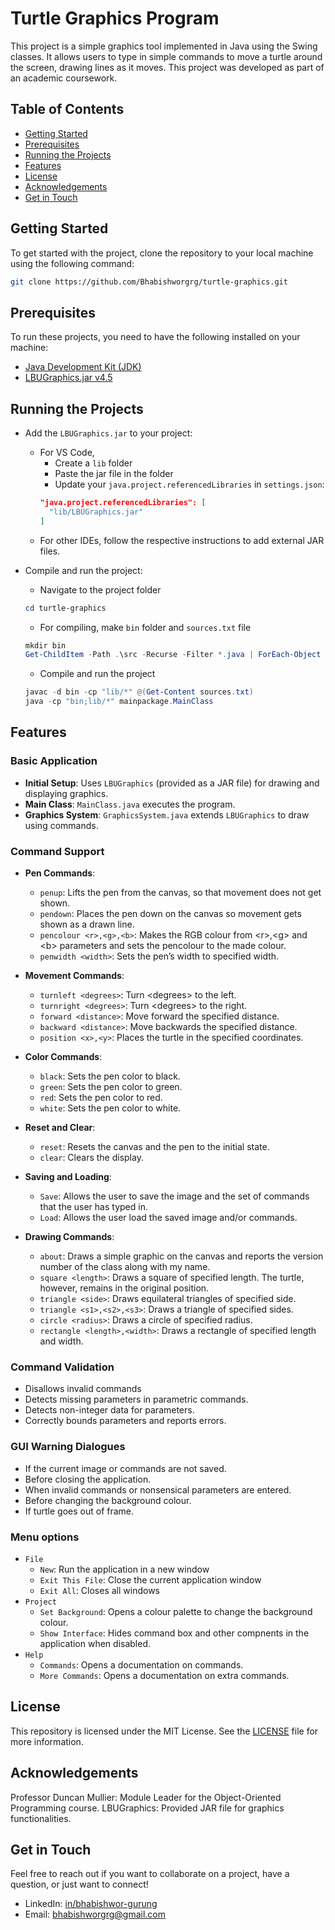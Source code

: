 # Turtle Graphics Program
This project is a simple graphics tool implemented in Java using the Swing classes. It allows users to type in simple commands to move a turtle around the screen, drawing lines as it moves. This project was developed as part of an academic coursework.


## Table of Contents
- [Getting Started](#getting-started)
- [Prerequisites](#prerequisites)
- [Running the Projects](#running-the-projects)
- [Features](#features)
- [License](#license)
- [Acknowledgements](#acknowledgements)
- [Get in Touch](#get-in-touch)


## Getting Started
To get started with the project, clone the repository to your local machine using the following command:
```bash
git clone https://github.com/Bhabishworgrg/turtle-graphics.git
```

## Prerequisites
To run these projects, you need to have the following installed on your machine:
- [Java Development Kit (JDK)](https://www.oracle.com/in/java/technologies/downloads/)
- [LBUGraphics.jar v4.5](https://github.com/LBU-OOP/OOPturtleGraphicsLibrary/blob/db72a5f59815045516ea444bd8680b1b4cc26e33/LBUGraphics.jar)


## Running the Projects
- Add the `LBUGraphics.jar` to your project:
  - For VS Code,
    - Create a `lib` folder
    - Paste the jar file in the folder
    - Update your `java.project.referencedLibraries` in `settings.json`:
    ```json
    "java.project.referencedLibraries": [
      "lib/LBUGraphics.jar"
    ]
    ```
  - For other IDEs, follow the respective instructions to add external JAR files.

- Compile and run the project:
  - Navigate to the project folder
  ```powershell
  cd turtle-graphics
  ```
  - For compiling, make `bin` folder and `sources.txt` file
  ```powershell
  mkdir bin
  Get-ChildItem -Path .\src -Recurse -Filter *.java | ForEach-Object { $_.FullName } > sources.txt
  ```
  - Compile and run the project
  ```powershell
  javac -d bin -cp "lib/*" @(Get-Content sources.txt)
  java -cp "bin;lib/*" mainpackage.MainClass
  ```


## Features
### Basic Application
- **Initial Setup**: Uses `LBUGraphics` (provided as a JAR file) for drawing and displaying graphics.
- **Main Class**: `MainClass.java` executes the program.
- **Graphics System**: `GraphicsSystem.java` extends `LBUGraphics` to draw using commands.

### Command Support
- **Pen Commands**:
  - `penup`: Lifts the pen from the canvas, so that movement does not get shown.
  - `pendown`: Places the pen down on the canvas so movement gets shown as a drawn line.
  - `pencolour <r>,<g>,<b>`:	Makes the RGB colour from \<r>,\<g> and \<b> parameters and sets the pencolour to the made colour.
  - `penwidth <width>`:	Sets the pen’s width to specified width.

- **Movement Commands**:
  - `turnleft <degrees>`: Turn \<degrees> to the left.
  - `turnright <degrees>`: Turn \<degrees> to the right.
  - `forward <distance>`: Move forward the specified distance.
  - `backward <distance>`: Move backwards the specified distance.
  - `position <x>,<y>`:	Places the turtle in the specified coordinates.

- **Color Commands**:
  - `black`: Sets the pen color to black.
  - `green`: Sets the pen color to green.
  - `red`: Sets the pen color to red.
  - `white`: Sets the pen color to white.

- **Reset and Clear**:
  - `reset`: Resets the canvas and the pen to the initial state.
  - `clear`: Clears the display.

- **Saving and Loading**:
  - `Save`: Allows the user to save the image and the set of commands that the user has typed in.
  - `Load`: Allows the user load the saved image and/or commands.

- **Drawing Commands**:
  - `about`:	Draws a simple graphic on the canvas and reports the version number of the class along with my name.
  - `square <length>`:	Draws a square of specified length. The turtle, however, remains in the original position.
  - `triangle <side>`:	Draws equilateral triangles of specified side.
  - `triangle <s1>,<s2>,<s3>`:	Draws a triangle of specified sides.
  - `circle <radius>`:	Draws a circle of specified radius.
  - `rectangle <length>,<width>`:	Draws a rectangle of specified length and width.

### Command Validation
- Disallows invalid commands
- Detects missing parameters in parametric commands.
- Detects non-integer data for parameters.
- Correctly bounds parameters and reports errors.

### GUI Warning Dialogues
- If the current image or commands are not saved.
- Before closing the application.
- When invalid commands or nonsensical parameters are entered.
- Before changing the background colour.
- If turtle goes out of frame.

### Menu options
- `File`
  - `New`: Run the application in a new window
  - `Exit This File`: Close the current application window
  - `Exit All`: Closes all windows
- `Project`
  - `Set Background`: Opens a colour palette to change the background colour.
  - `Show Interface`: Hides command box and other compnents in the application when disabled.
- `Help`
  - `Commands`: Opens a documentation on commands.
  - `More Commands`: Opens a documentation on extra commands.


## License
This repository is licensed under the MIT License. See the [LICENSE](LICENSE) file for more information.


## Acknowledgements
Professor Duncan Mullier: Module Leader for the Object-Oriented Programming course.
LBUGraphics: Provided JAR file for graphics functionalities.


## Get in Touch
Feel free to reach out if you want to collaborate on a project, have a question, or just want to connect!
- LinkedIn: [in/bhabishwor-gurung](https://www.linkedin.com/in/bhabishwor-gurung/)
- Email: [bhabishworgrg@gmail.com](mailto:bhabishworgrg@gmail.com)
